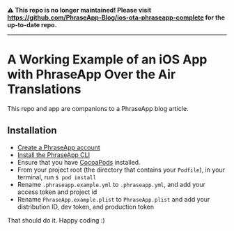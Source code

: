 **⚠️ This repo is no longer maintained! Please visit https://github.com/PhraseApp-Blog/ios-ota-phraseapp-complete for the up-to-date repo.**

---

# A Working Example of an iOS App with PhraseApp Over the Air Translations
This repo and app are companions to a PhraseApp blog article.

## Installation
- [Create a PhraseApp account](https://phraseapp.com/signup)
- [Install the PhraseApp CLI](https://help.phraseapp.com/phraseapp-for-developers/phraseapp-client/installation)
- Ensure that you have [CocoaPods](https://cocoapods.org/) installed.
- From your project root (the directory that contains your `Podfile`), in your terminal, run `$ pod install`
- Rename `.phraseapp.example.yml` to `.phraseapp.yml`, and add your access token and project id
- Rename `PhraseApp.example.plist` to `PhraseApp.plist` and add your distribution ID, dev token, and production token

That should do it. Happy coding :)
